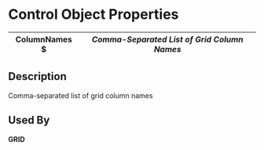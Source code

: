 # Control Object Properties

**ColumnNames $** |  **_Comma-Separated List of Grid Column Names_**  
---|---  
  
## Description

Comma-separated list of grid column names

## Used By

**GRID**
